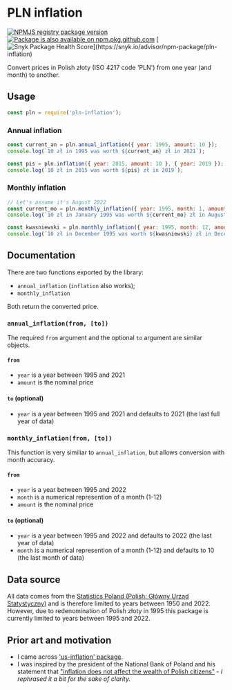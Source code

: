 # PLN inflation
[![NPMJS registry package version](https://img.shields.io/github/package-json/v/HerrDiesel/pln-inflation/npmjs?color=BB2E3E&label=latest+version)](https://npmjs.com/pln-inflation)
[![Package is also available on npm.pkg.github.com](https://img.shields.io/badge/also%20available%20on-Github_Packages-a371f7)](https://github.com/HerrDiesel/pln-inflation/pkgs/npm/pln-inflation)
[![Snyk Package Health Score](https://snyk.io/advisor/npm-package/pln-inflation/badge.svg?)](https://snyk.io/advisor/npm-package/pln-inflation)

Convert prices in Polish złoty (ISO 4217 code 'PLN') from one year (and month) to another.


## Usage
```js
const pln = require('pln-inflation');
```
### Annual inflation
```js
const current_an = pln.annual_inflation({ year: 1995, amount: 10 });
console.log(`10 zł in 1995 was worth ${current_an} zł in 2021`);

const pis = pln.inflation({ year: 2015, amount: 10 }, { year: 2019 }); // 'inflation()' also works
console.log(`10 zł in 2015 was worth ${pis} zł in 2019`);
```
### Monthly inflation
```js
// Let's assume it's August 2022
const current_mo = pln.monthly_inflation({ year: 1995, month: 1, amount: 10 }); 
console.log(`10 zł in January 1995 was worth ${current_mo} zł in August 2022`);

const kwasniewski = pln.monthly_inflation({ year: 1995, month: 12, amount: 10 }, { year: 2005, month: 12});
console.log(`10 zł in December 1995 was worth ${kwasniewski} zł in December 2005`);
```

## Documentation

There are two functions exported by the library:
- `annual_inflation` (`inflation` also works);
- `monthly_inflation`

Both return the converted price.

### `annual_inflation(from, [to])`

The required `from` argument and the optional `to` argument are similar objects.

#### `from`

- `year` is a year between 1995 and 2021
- `amount` is the nominal price

#### `to` (optional)

- `year` is a year between 1995 and 2021 and defaults to 2021 (the last full year of data)

### `monthly_inflation(from, [to])`

This function is very similiar to `annual_inflation`, but allows conversion with month accuracy.

#### `from`

- `year` is a year between 1995 and 2022
- `month` is a numerical represention of a month (1-12)
- `amount` is the nominal price

#### `to` (optional)

- `year` is a year between 1995 and 2022 and defaults to 2022 (the last year of data)
- `month` is a numerical represention of a month (1-12) and defaults to 10 (the last month of data)

## Data source

All data comes from the [Statistics Poland (Polish: Główny Urząd Statystyczny)](https://stat.gov.pl/obszary-tematyczne/ceny-handel/wskazniki-cen/wskazniki-cen-towarow-i-uslug-konsumpcyjnych-pot-inflacja-/) and is therefore limited to years between 1950 and 2022. However, due to redenomination of Polish złoty in 1995 this package is currently limited to years between 1995 and 2022.

## Prior art and motivation

- I came across ['us-inflation' package](https://www.npmjs.com/package/us-inflation).
- I was inspired by the president of the National Bank of Poland and his statement that ["inflation does not affect the wealth of Polish citizens"](https://youtu.be/njqEBOntE9I) - _I rephrased it a bit for the sake of clarity._
